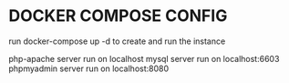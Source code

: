 # DOCKER COMPOSE CONFIG

run docker-compose up -d to create and run the instance

php-apache server run on localhost
mysql server run on localhost:6603
phpmyadmin server run on localhost:8080